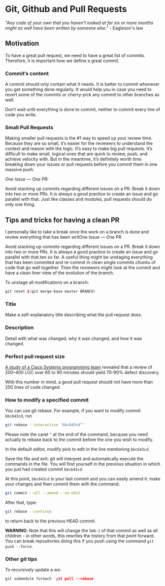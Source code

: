 # **Git, Github and Pull Requests**

_"Any code of your own that you haven't looked at for six or more months might as well have been written by someone else."_ - Eagleson's law

## **Motivation**

To have a great pull request, we need to have a great list of commits. Therefore, it is important how we define a great commit.

### **Commit’s content**

A commit should only contain what it needs. It is better to commit whenever you get something done regularly. It would help you in case you need to revert some of the commits or cherry-pick any commit to other branches as well.

Don’t wait until everything is done to commit, neither to commit every line of code you write.

### **Small Pull Requests**

Making smaller pull requests is the #1 way to speed up your review time. Because they are so small, it’s easier for the reviewers to understand the context and reason with the logic. It’s easy to make big pull requests. It’s difficult to make small, logical ones that are quick to review, push, and achieve velocity with. But in the meantime, it’s definitely worth time breaking down your issues or pull requests before you commit them in one massive push.

*One Issue — One PR:*

Avoid stacking up commits regarding different issues on a PR. Break it down into two or more PRs. It is always a good practice to create an issue and go parallel with that. Just like classes and modules, pull requests should do only one thing.

## **Tips and tricks for having a clean PR**

I personally like to take a break once the work on a branch is done and review everything that has been writOne Issue — One PR

Avoid stacking up commits regarding different issues on a PR. Break it down into two or more PRs. It is always a good practice to create an issue and go parallel with that.ten so far. A useful thing might be unstaging everything that has been commited and re-commit in clean single commits chunks of code that go well together. Then the reviewers might look at the commit and have a clean liner view of the evolution of the branch.

To unstage all modifications on a branch:

```cpp
git reset $(git merge-base master BRANCH)
```

### **Title**

Make a self-explanatory title describing what the pull request does.

### **Description**

Detail with what was changed, why it was changed, and how it was changed.

### **Perfect pull request size**

[A study of a Cisco Systems programming team](https://smartbear.com/learn/code-review/best-practices-for-peer-code-review/) revealed that a review of 200–400 LOC over 60 to 90 minutes should yield 70–90% defect discovery.

With this number in mind, a good pull request should not have more than 250 lines of code changed

### **How to modify a specified commit**

You can use git rebase. For example, if you want to modify commit `bbc643cd`, run

```bash
git rebase --interactive 'bbc643cd^'
```

Please note the caret `^` at the end of the command, because you need actually to rebase back to the commit before the one you wish to modify.

In the default editor, modify pick to edit in the line mentioning `bbc643cd`.

Save the file and exit: git will interpret and automatically execute the commands in the file. You will find yourself in the previous situation in which you just had created commit `bbc643cd`.

At this point, `bbc643cd` is your last commit and you can easily amend it: make your changes and then commit them with the command:

```bash
git commit --all --amend --no-edit
```

After that, type:

```bash
git rebase --continue
```

to return back to the previous HEAD commit.

**WARNING**: Note that this will change the `SHA-1` of that commit as well as all children - in other words, this rewrites the history from that point forward. You can break repositories doing this if you push using the command `git push --force`.

### **Other _git_ tips**

To recursively update a ws:

```cpp
git submodule foreach 'git pull --rebase'
```
